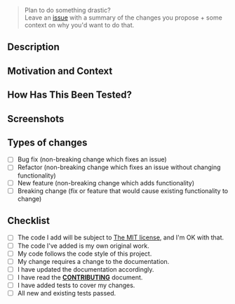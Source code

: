 <!--- Provide a general summary of your changes in the Title above -->

> Plan to do something drastic?  
> Leave an [issue](https://github.com/sverweij/dependency-cruiser/issues/new) with a
> summary of the changes you propose + some context on why you'd want to
> do that.

## Description
<!--- Describe your changes in detail -->

## Motivation and Context
<!--- Why is this change required? What problem does it solve? -->
<!--- If it fixes an open issue, please link to the issue here. -->

## How Has This Been Tested?
<!--- Please describe in detail how you tested your changes. -->
<!--- Include details of your testing environment, and the tests you ran to -->
<!--- see how your change affects other areas of the code, etc. -->

## Screenshots
<!-- Only if appropriate - feel free to delete this section if it's not applicable -->

## Types of changes
<!--- What types of changes does your code introduce? Put an `x` in all the boxes that apply: -->
- [ ] Bug fix (non-breaking change which fixes an issue)
- [ ] Refactor (non-breaking change which fixes an issue without changing functionality)
- [ ] New feature (non-breaking change which adds functionality)
- [ ] Breaking change (fix or feature that would cause existing functionality to change)

## Checklist
<!--- Go over all the following points, and put an `x` in all the boxes that apply. -->
<!--- If you're unsure about any of these, don't hesitate to ask. We're here to help! -->
- [ ] The code I add will be subject to [The MIT license](../LICENSE), and I'm OK with that.
- [ ] The code I've added is my own original work.
- [ ] My code follows the code style of this project.
- [ ] My change requires a change to the documentation.
- [ ] I have updated the documentation accordingly.
- [ ] I have read the [**CONTRIBUTING**](./CONTRIBUTING.md) document.
- [ ] I have added tests to cover my changes.
- [ ] All new and existing tests passed.
